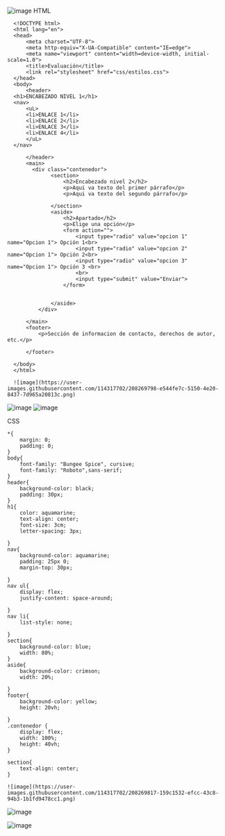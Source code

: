 ![image](https://user-images.githubusercontent.com/114317702/208269752-3966e432-838d-4ec9-b739-b468ae1a73ff.png)
HTML

      <!DOCTYPE html>
      <html lang="en">
      <head>
          <meta charset="UTF-8">
          <meta http-equiv="X-UA-Compatible" content="IE=edge">
          <meta name="viewport" content="width=device-width, initial-scale=1.0">
          <title>Evaluación</title>
          <link rel="stylesheet" href="css/estilos.css">
      </head>
      <body>
          <header>
      <h1>ENCABEZADO NIVEL 1</h1>
      <nav>
          <uL>
          <li>ENLACE 1</li>
          <li>ENLACE 2</li>
          <li>ENLACE 3</li>
          <li>ENLACE 4</li>
          </uL>
      </nav>

          </header>
          <main>
            <div class="contenedor">
                  <section>
                      <h2>Encabezado nivel 2</h2>
                      <p>Aqui va texto del primer párrafo</p>
                      <p>Aqui va texto del segundo párrafo</p>

                  </section>
                  <aside>
                      <h2>Apartado</h2>
                      <p>Elige una opción</p>
                      <form action="">
                          <input type="radio" value="opcion 1" name="Opcion 1"> Opción 1<br>
                          <input type="radio" value="opcion 2" name="Opcion 1"> Opción 2<br>
                          <input type="radio" value="opcion 3" name="Opcion 1"> Opción 3 <br>
                          <br>
                          <input type="submit" value="Enviar">
                      </form>


                  </aside>
              </div>

          </main>
          <footer>
              <p>Sección de informacion de contacto, derechos de autor, etc.</p>

          </footer>

      </body>
      </html>
      
      ![image](https://user-images.githubusercontent.com/114317702/208269798-e544fe7c-5150-4e20-8437-7d965a20813c.png)
![image](https://user-images.githubusercontent.com/114317702/208269799-5b6fbc2d-bd4b-4f4e-8055-6b7ed62c7078.png)
![image](https://user-images.githubusercontent.com/114317702/208269805-1a2d3d0a-5608-465f-9a86-e4c1e89f10eb.png)

CSS

    *{
        margin: 0;
        padding: 0;
    }
    body{
        font-family: "Bungee Spice", cursive;
        font-family: "Roboto",sans-serif;
    }
    header{
        background-color: black;
        padding: 30px;
    }
    h1{
        color: aquamarine;
        text-align: center;
        font-size: 3cm;
        letter-spacing: 3px;

    }
    nav{
        background-color: aquamarine;
        padding: 25px 0;
        margin-top: 30px;

    }
    nav ul{
        display: flex;
        justify-content: space-around;

    }
    nav li{
        list-style: none;

    }
    section{
        background-color: blue;
        width: 80%;
    }
    aside{
        background-color: crimson;
        width: 20%;

    }
    footer{
        background-color: yellow;
        height: 20vh;

    }
    .contenedor {
        display: flex;
        width: 100%;
        height: 40vh;
    }

    section{
        text-align: center;
    }
    
    ![image](https://user-images.githubusercontent.com/114317702/208269817-159c1532-efcc-43c8-94b3-1b1fd9478cc1.png)
![image](https://user-images.githubusercontent.com/114317702/208269818-6963d52e-05e2-4195-8ba8-2fb77821e392.png)

![image](https://user-images.githubusercontent.com/114317702/208269827-2a99f405-fd3c-4f7d-877f-771edaca0d51.png)

